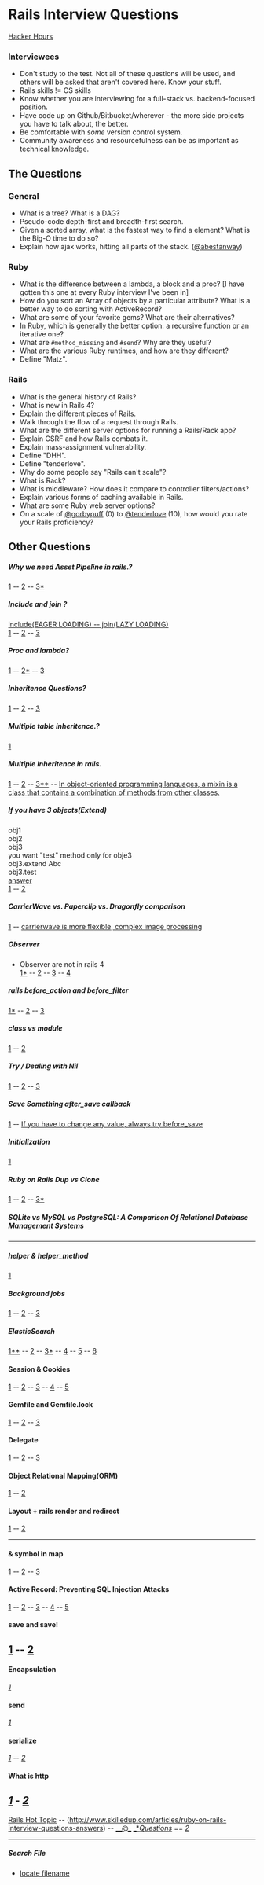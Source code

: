 # Rails Interview Questions

[Hacker Hours](http://hackerhours.org)


### Interviewees

* Don't study to the test.  Not all of these questions will be used, and others will be asked that aren't covered here.  Know your stuff.
* Rails skills != CS skills
* Know whether you are interviewing for a full-stack vs. backend-focused position.
* Have code up on Github/Bitbucket/wherever - the more side projects you have to talk about, the better.
* Be comfortable with *some* version control system.
* Community awareness and resourcefulness can be as important as technical knowledge.

## The Questions

### General

* What is a tree?  What is a DAG?
* Pseudo-code depth-first and breadth-first search.
* Given a sorted array, what is the fastest way to find a element?  What is the Big-O time to do so?
* Explain how ajax works, hitting all parts of the stack. ([@abestanway](https://twitter.com/abestanway/status/278967644705677312))

### Ruby

* What is the difference between a lambda, a block and a proc? [I have gotten this one at every Ruby interview I've been in]
* How do you sort an Array of objects by a particular attribute?  What is a better way to do sorting with ActiveRecord?
* What are some of your favorite gems?  What are their alternatives?
* In Ruby, which is generally the better option: a recursive function or an iterative one?
* What are `#method_missing` and `#send`?  Why are they useful?
* What are the various Ruby runtimes, and how are they different?
* Define "Matz".

### Rails

* What is the general history of Rails?
* What is new in Rails 4?
* Explain the different pieces of Rails.
* Walk through the flow of a request through Rails.
* What are the different server options for running a Rails/Rack app?
* Explain CSRF and how Rails combats it.
* Explain mass-assignment vulnerability.
* Define "DHH".
* Define "tenderlove".
* Why do some people say "Rails can't scale"?
* What is Rack?
* What is middleware? How does it compare to controller filters/actions?
* Explain various forms of caching available in Rails.
* What are some Ruby web server options?
* On a scale of [@gorbypuff](https://twitter.com/gorbypuff) (0) to [@tenderlove](https://twitter.com/tenderlove) (10), how would you rate your Rails proficiency? 

## Other Questions

##### Why we need Asset Pipeline in rails.?  
[1](http://guides.rubyonrails.org/asset_pipeline.html) -- [2](http://coderberry.me/blog/2012/04/24/asset-pipeline-for-dummies/) -- [3*](http://stackoverflow.com/questions/14719788/how-can-i-determine-the-md5-digest-of-a-given-asset-in-the-rails-asset-pipeline)  

#####  Include and join ?  
[include(EAGER LOADING) -- join(LAZY LOADING)](#)  
[1](http://tomdallimore.com/blog/includes-vs-joins-in-rails-when-and-where/) -- [2](http://blog.bigbinary.com/2013/07/01/preload-vs-eager-load-vs-joins-vs-includes.html)  --  [3](http://railscasts.com/episodes/181-include-vs-joins)  

#####  Proc and lambda?  
[1](http://awaxman11.github.io/blog/2013/08/05/what-is-the-difference-between-a-block/) -- [2*](http://stackoverflow.com/questions/626/when-to-use-lambda-when-to-use-proc-new) -- [3](http://techspry.com/ruby_and_rails/proc-and-lambda-in-ruby/)  

#####  Inheritence Questions?  
[1](http://stackoverflow.com/questions/9359948/multiple-inheritance-whats-a-good-example) -- [2](http://beginnersbook.com/2013/05/java-inheritance-types/) -- [3](http://www.dotnet-tricks.com/Tutorial/oops/JaIO211013-Understanding-Inheritance-and-Different-Types-of-Inheritance.html)

#####  Multiple table inheritence.?  
[1](http://techspry.com/ruby_and_rails/multiple-table-inheritance-in-rails-3/)

#####  Multiple Inheritence in rails.  
[1](http://www.nishantnigam.in/2012/01/simulating-multiple-inheritance-with.html) -- [2](http://stackoverflow.com/questions/1282864/ruby-inheritance-vs-mixins) -- [3**](http://tutorials.jumpstartlab.com/topics/models/modules.html) -- [In object-oriented programming languages, a mixin is a class that contains a combination of methods from other classes.](https://railskey.wordpress.com/2013/02/07/multiple-inheritance-ruby/)  

#####  If you have 3 objects(Extend)  
obj1  
obj2  
obj3  
you want "test" method only for obje3  
obj3.extend Abc  
obj3.test  
[answer](http://saturnflyer.com/blog/jim/2011/09/28/4-simple-steps-extending-ruby-objects-the-tip-of-the-iceberg-with-dci/)  
[1](https://www.digitalocean.com/community/tutorials/sqlite-vs-mysql-vs-postgresql-a-comparison-of-relational-database-management-systems)  --  [2](http://www.railstips.org/blog/archives/2009/05/15/include-vs-extend-in-ruby/)  

#####  CarrierWave vs. Paperclip vs. Dragonfly comparison  
[1](http://bcjordan.com/posts/rails-image-uploading-framework-comparison/) -- [carrierwave is more flexible, complex image processing](http://praaveenvr.blogspot.fr/2014/03/compare-carrierwave-paperclip-and.html)  

##### Observer  
* Observer are not in rails 4  
[1*](http://codebrahma.com/ruby/2014/07/30/observers-in-rails.html) -- [2](http://samuelmullen.com/2013/05/the-problem-with-rails-callbacks/) -- [3](http://stackoverflow.com/questions/15165260/rails-observer-alternatives-for-4-0)  -- [4](http://ablogaboutcode.com/2011/10/24/using-rails-observers-to-write-faster-tests-and-simpler-models/)  

##### rails before_action and before_filter
[1*](http://stackoverflow.com/questions/16519828/rails-4-before-filter-vs-before-action) -- [2](http://stackoverflow.com/questions/20811029/difference-between-actions-and-filters-in-rails) -- [3](https://twitter.com/rails/status/277121523649740800)  

##### class vs module
[1](http://stackoverflow.com/questions/151505/difference-between-a-class-and-a-module) -- [2](https://www.youtube.com/watch?v=taaIIYj1jFA&list=PL7A85FD7803A8CB1F&index=5)

##### Try / Dealing with Nil
[1](http://apidock.com/rails/Object/try) -- [2](https://www.youtube.com/watch?v=v8d5UthX9gw&index=6&list=PL7A85FD7803A8CB1F) -- [3](http://pramodtech.quora.com/nil-empty-blank-present-in-Ruby-on-Rails)

##### Save Something after_save callback
[1](http://stackoverflow.com/questions/5777172/rails-how-to-update-a-column-after-saving) -- [If you have to change any value, always try before_save](http://stackoverflow.com/questions/12835029/how-does-after-save-work-when-saving-an-object)

##### Initialization
[1](http://www.zlu.me/rails/ruby/2013/05/29/initialization-is-an-interesting-thing.html)

##### Ruby on Rails Dup vs Clone
[1](http://www.jvanbaarsen.com/blog/2014/07/01/ruby-on-rails-dup-vs-clone) -- [2](https://coderwall.com/p/1zflyg/ruby-the-differences-between-dup-clone) -- [3*](http://sachinchoudhary.blogspot.com/2014/01/ruby-clone-dup-vs-rails-deepdup.html)

#####  SQLite vs MySQL vs PostgreSQL: A Comparison Of Relational Database Management Systems  


------------ 

##### helper & helper_method
[1](http://stackoverflow.com/questions/3992659/in-rails-what-exactly-do-helper-and-helper-method-do)

##### Background jobs
[1](http://railscasts.com/episodes/271-resque?view=asciicast) -- [2](http://railscasts.com/episodes/366-sidekiq) -- [3](http://railscasts.com/episodes/171-delayed-job)

##### ElasticSearch
[1**](http://www.sitepoint.com/full-text-search-rails-elasticsearch/) -- [2](http://www.codinginthecrease.com/news_article/show/409843?referrer_id=948927) -- [3*](http://aaronvb.com/articles/intro-to-elasticsearch-ruby-on-rails-part-1.html) -- [4](http://stackoverflow.com/questions/25258121/elasticsearch-rails-setting-a-custom-analyzer) -- [5](http://stackoverflow.com/questions/12409438/when-do-you-start-additional-elasticsearch-nodes/12414123#12414123) -- [6](https://www.elastic.co/guide/en/elasticsearch/client/ruby-api/current/index.html)

#### Session & Cookies
[1](http://www.theodinproject.com/ruby-on-rails/sessions-cookies-and-authentication) -- [2](http://railscasts.com/episodes/270-authentication-in-rails-3-1) -- [3](http://railscasts.com/episodes/250-authentication-from-scratch?autoplay=true) -- [4](http://pothibo.com/2013/09/sessions-and-cookies-in-ruby-on-rails/) -- [5](http://www.justinweiss.com/blog/2015/03/17/how-rails-sessions-work/)

#### Gemfile and Gemfile.lock
[1](http://stackoverflow.com/questions/6927442/what-is-the-difference-between-gemfile-and-gemfile-lock-in-ruby-on-rails) -- [2](https://www.youtube.com/watch?v=ZE-8rqPI3B4&list=PL7A85FD7803A8CB1F&index=9) -- [3](http://stackoverflow.com/questions/6588674/what-does-bundle-exec-rake-mean)

#### Delegate
[1](http://pivotallabs.com/rails-delegates-are-even-more-useful-than-i-knew/) -- [2](http://wyeworks.com/blog/2009/6/4/rails-delegate-method) -- [3](http://apidock.com/rails/Module/delegate)

#### Object Relational Mapping(ORM)
[1](http://guides.rubyonrails.org/active_record_basics.html) -- [2](http://stackoverflow.com/questions/2194915/what-is-orm-as-related-to-ruby-on-rails)

#### Layout + rails render and redirect
[1](http://railscasts.com/episodes/8-layouts-and-content-for) -- [2](http://brettu.com/rails-daily-ruby-tip-28-whats-the-difference-between-redirect_to-and-render-in-rails/)

------------ 
#### & symbol in map
[1](http://stackoverflow.com/questions/9468564/what-does-post-all-mapid-mean) -- [2](http://stackoverflow.com/questions/12084507/what-does-the-map-method-do-in-ruby) -- [3](http://apidock.com/ruby/Enumerable/map)

#### Active Record: Preventing SQL Injection Attacks
[1](http://guides.rubyonrails.org/security.html#sql-injection) -- [2](https://blog.8thlight.com/adam-gooch/2013/01/04/protect-yourself-from-sql-injection.html) -- [3](https://blog.8thlight.com/adam-gooch/2013/01/04/protect-yourself-from-sql-injection.html) -- [4](http://rails-sqli.org/) -- [5](http://stackoverflow.com/questions/1582511/rails-active-record-nuances-and-protecting-against-injection-attacks)

#### save and save!
[1](http://stackoverflow.com/questions/5056385/when-to-use-save-vs-save-in-model) -- [2](http://stackoverflow.com/questions/5270881/rails-3-difference-between-widget-save-and-widget-save)
------------ 
#### Encapsulation
[_1_](http://samurails.com/interview/ruby-inheritance-encapsulation-polymorphism/)

#### send
[_1_](http://stackoverflow.com/questions/7895253/rails-100-newb-issue-send-method)

#### serialize
[_1_](http://ruby-journal.com/how-to-write-custom-serializer-for-activerecord-number-serialize/) -- [_2_](http://stackoverflow.com/questions/2959661/rails-serializing-objects-in-a-database)

#### What is http
[_1_](https://www.youtube.com/watch?v=kGOpY2J31pI&list=PL7A85FD7803A8CB1F&index=39) - [_2_](http://stackoverflow.com/questions/2441962/what-is-restful-routing)
------------ 

[Rails Hot Topic](http://techspry.com/ruby_and_rails) -- (http://www.skilledup.com/articles/ruby-on-rails-interview-questions-answers) -- [__@_](http://blog.reskill.me/ruby-on-rails-interview-questions-that-will-land-you-the-job/?utm_source=content&utm_medium=fb&utm_campaign=ruby_questions)
[_*_Questions_](https://gist.github.com/ryansobol/5252653) == [_2_](http://www.careerride.com/ruby-on-rails-interview-questions.aspx)

------------  

##### Search File
* [locate filename](http://www.howtogeek.com/112674/how-to-find-files-and-folders-in-linux-using-the-command-line/)  
